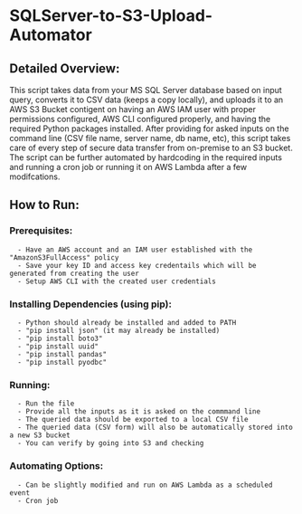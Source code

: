 # SQLServer-to-S3-Upload-Automator

## Detailed Overview:
This script takes data from your MS SQL Server database based on input query, converts it to CSV data (keeps a copy locally), and uploads it to an AWS S3 Bucket contigent on having an AWS IAM user with proper permissions configured, AWS CLI configured properly, and having the required Python packages installed. After providing for asked inputs on the command line (CSV file name, server name, db name, etc), this script takes care of every step of secure data transfer from on-premise to an S3 bucket. The script can be further automated by hardcoding in the required inputs and running a cron job or running it on AWS Lambda after a few modifcations.

## How to Run:

### Prerequisites:
      - Have an AWS account and an IAM user established with the "AmazonS3FullAccess" policy
      - Save your key ID and access key credentails which will be generated from creating the user
      - Setup AWS CLI with the created user credentials 
      
### Installing Dependencies (using pip):
      - Python should already be installed and added to PATH
      - "pip install json" (it may already be installed)
      - "pip install boto3"
      - "pip install uuid"
      - "pip install pandas"
      - "pip install pyodbc"

### Running:
      - Run the file
      - Provide all the inputs as it is asked on the commmand line
      - The queried data should be exported to a local CSV file
      - The queried data (CSV form) will also be automatically stored into a new S3 bucket
      - You can verify by going into S3 and checking

### Automating Options:
      - Can be slightly modified and run on AWS Lambda as a scheduled event
      - Cron job

